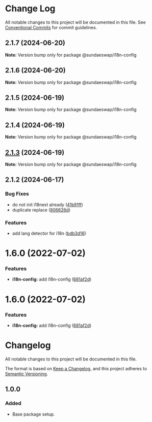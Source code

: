 # Change Log

All notable changes to this project will be documented in this file.
See [Conventional Commits](https://conventionalcommits.org) for commit guidelines.

## 2.1.7 (2024-06-20)

**Note:** Version bump only for package @sundaeswap/i18n-config

## 2.1.6 (2024-06-20)

**Note:** Version bump only for package @sundaeswap/i18n-config

## 2.1.5 (2024-06-19)

**Note:** Version bump only for package @sundaeswap/i18n-config

## 2.1.4 (2024-06-19)

**Note:** Version bump only for package @sundaeswap/i18n-config

## [2.1.3](https://github.com/sundaeswap-finance/frontend-configurations/compare/@sundaeswap/i18n-config@2.1.2...@sundaeswap/i18n-config@2.1.3) (2024-06-19)

**Note:** Version bump only for package @sundaeswap/i18n-config

## 2.1.2 (2024-06-17)

### Bug Fixes

- do not init i18next already ([41b91ff](https://github.com/sundaeswap-finance/frontend-configurations/commit/41b91ff623719c5cfaf21e9840140e2397d1e731))
- duplicate replace ([806626d](https://github.com/sundaeswap-finance/frontend-configurations/commit/806626de43e7ab56b579a248c082753d804f3c2a))

### Features

- add lang detector for i18n ([bdb3d16](https://github.com/sundaeswap-finance/frontend-configurations/commit/bdb3d16a1e9fed7245bd01acc31ac7a007726bfc))

# 1.6.0 (2022-07-02)

### Features

- **i18n-config:** add i18n-config ([681af2d](https://github.com/sundaeswap-finance/frontend-configurations/commit/681af2d173d3e776a71631ac7d27e9a95f7671fc))

# 1.6.0 (2022-07-02)

### Features

- **i18n-config:** add i18n-config ([681af2d](https://github.com/sundaeswap-finance/frontend-configurations/commit/681af2d173d3e776a71631ac7d27e9a95f7671fc))

# Changelog

All notable changes to this project will be documented in this file.

The format is based on [Keep a Changelog](https://keepachangelog.com/en/1.0.0/), and this project adheres to [Semantic Versioning](https://semver.org/spec/v2.0.0.html).

## 1.0.0

### Added

- Base package setup.
